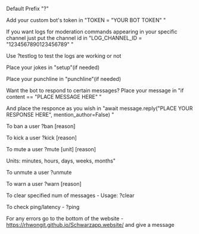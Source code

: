 Default Prefix "?"

Add your custom bot's token in "TOKEN = "YOUR BOT TOKEN" "

If you want logs for moderation commands appearing in your specific channel just put the channel id in "LOG_CHANNEL_ID = "1234567890123456789" "

Use ?testlog to test the logs are working or not

Place your jokes in "setup"(if needed)

Place your punchline in "punchline"(if needed)

Want the bot to respond to certain messages? Place your message in  "if content == "PLACE MESSAGE HERE" "

And place the responce as you wish in "await message.reply("PLACE YOUR RESPONSE HERE", mention_author=False) "

To ban a user ?ban <user> [reason]

To kick a user ?kick <user> [reason]

To mute a user ?mute <user> <duration> [unit] [reason]

Units: minutes, hours, days, weeks, months"

To unmute a user ?unmute

To warn a user ?warn <user> [reason]

To clear specified num of messages - Usage: ?clear <number>

To check ping/latency - ?ping

For any errors go to the bottom of the website - https://rhwongit.github.io/Schwarzapp.website/ and give a message
